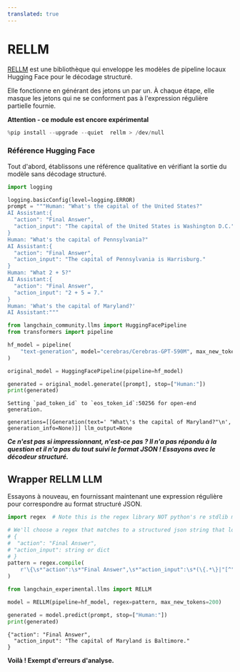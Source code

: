 ```yaml
---
translated: true
---
```


# RELLM

[RELLM](https://github.com/r2d4/rellm) est une bibliothèque qui enveloppe les modèles de pipeline locaux Hugging Face pour le décodage structuré.

Elle fonctionne en générant des jetons un par un. À chaque étape, elle masque les jetons qui ne se conforment pas à l'expression régulière partielle fournie.

**Attention - ce module est encore expérimental**

```python
%pip install --upgrade --quiet  rellm > /dev/null
```

### Référence Hugging Face

Tout d'abord, établissons une référence qualitative en vérifiant la sortie du modèle sans décodage structuré.

```python
import logging

logging.basicConfig(level=logging.ERROR)
prompt = """Human: "What's the capital of the United States?"
AI Assistant:{
  "action": "Final Answer",
  "action_input": "The capital of the United States is Washington D.C."
}
Human: "What's the capital of Pennsylvania?"
AI Assistant:{
  "action": "Final Answer",
  "action_input": "The capital of Pennsylvania is Harrisburg."
}
Human: "What 2 + 5?"
AI Assistant:{
  "action": "Final Answer",
  "action_input": "2 + 5 = 7."
}
Human: 'What's the capital of Maryland?'
AI Assistant:"""
```

```python
from langchain_community.llms import HuggingFacePipeline
from transformers import pipeline

hf_model = pipeline(
    "text-generation", model="cerebras/Cerebras-GPT-590M", max_new_tokens=200
)

original_model = HuggingFacePipeline(pipeline=hf_model)

generated = original_model.generate([prompt], stop=["Human:"])
print(generated)
```

```output
Setting `pad_token_id` to `eos_token_id`:50256 for open-end generation.

generations=[[Generation(text=' "What\'s the capital of Maryland?"\n', generation_info=None)]] llm_output=None
```

***Ce n'est pas si impressionnant, n'est-ce pas ? Il n'a pas répondu à la question et il n'a pas du tout suivi le format JSON ! Essayons avec le décodeur structuré.***

## Wrapper RELLM LLM

Essayons à nouveau, en fournissant maintenant une expression régulière pour correspondre au format structuré JSON.

```python
import regex  # Note this is the regex library NOT python's re stdlib module

# We'll choose a regex that matches to a structured json string that looks like:
# {
#  "action": "Final Answer",
# "action_input": string or dict
# }
pattern = regex.compile(
    r'\{\s*"action":\s*"Final Answer",\s*"action_input":\s*(\{.*\}|"[^"]*")\s*\}\nHuman:'
)
```

```python
from langchain_experimental.llms import RELLM

model = RELLM(pipeline=hf_model, regex=pattern, max_new_tokens=200)

generated = model.predict(prompt, stop=["Human:"])
print(generated)
```

```output
{"action": "Final Answer",
  "action_input": "The capital of Maryland is Baltimore."
}
```

**Voilà ! Exempt d'erreurs d'analyse.**
